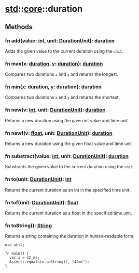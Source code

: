 # [std](/libs/std/)::[core](/libs/std/core/)::duration

## Methods
### fn add(value:&nbsp;[int](/libs/std/core/type.int.md), unit:&nbsp;[DurationUnit](/libs/std/core/enum.DurationUnit.md)):&nbsp;[duration](/libs/std/core/type.duration.md)<Badge text="native" />

Adds the given value to the current duration using the `unit`.
### fn max(x:&nbsp;[duration](/libs/std/core/type.duration.md), y:&nbsp;[duration](/libs/std/core/type.duration.md)):&nbsp;[duration](/libs/std/core/type.duration.md)<Badge text="native" /><Badge text="static" />

Compares two durations `x` and `y` and returns the longest.
### fn min(x:&nbsp;[duration](/libs/std/core/type.duration.md), y:&nbsp;[duration](/libs/std/core/type.duration.md)):&nbsp;[duration](/libs/std/core/type.duration.md)<Badge text="native" /><Badge text="static" />

Compares two durations `x` and `y` and returns the shortest.
### fn new(v:&nbsp;[int](/libs/std/core/type.int.md), unit:&nbsp;[DurationUnit](/libs/std/core/enum.DurationUnit.md)):&nbsp;[duration](/libs/std/core/type.duration.md)<Badge text="native" /><Badge text="static" />

Returns a new duration using the given int value and time unit
### fn newf(v:&nbsp;[float](/libs/std/core/type.float.md), unit:&nbsp;[DurationUnit](/libs/std/core/enum.DurationUnit.md)):&nbsp;[duration](/libs/std/core/type.duration.md)<Badge text="native" /><Badge text="static" />

Returns a new duration using the given float value and time unit
### fn substract(value:&nbsp;[int](/libs/std/core/type.int.md), unit:&nbsp;[DurationUnit](/libs/std/core/enum.DurationUnit.md)):&nbsp;[duration](/libs/std/core/type.duration.md)<Badge text="native" />

Substracts the given value to the current duration using the `unit`.
### fn to(unit:&nbsp;[DurationUnit](/libs/std/core/enum.DurationUnit.md)):&nbsp;[int](/libs/std/core/type.int.md)<Badge text="native" />

Returns the current duration as an int in the specified time unit.
### fn tof(unit:&nbsp;[DurationUnit](/libs/std/core/enum.DurationUnit.md)):&nbsp;[float](/libs/std/core/type.float.md)<Badge text="native" />

Returns the current duration as a float in the specified time unit.
### fn toString():&nbsp;[String](/libs/std/core/type.String.md)<Badge text="native" />

Returns a string containing the duration in human-readable form.

```gcl
use util;

fn main() {
  var x = 42_ms;
  Assert::equals(x.toString(), "42ms");
}
```
